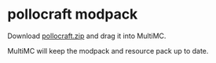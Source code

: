 # pollocraft modpack

Download [pollocraft.zip](https://github.com/yungando/pollocraft-modpack/releases/download/1.0/pollocraft.zip) and drag it into MultiMC.

MultiMC will keep the modpack and resource pack up to date.
